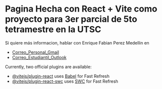 # Pagina Hecha con React + Vite como proyecto para 3er parcial de 5to tetramestre en la UTSC

Si quiere más informacion, hablar con Enrique Fabian Perez Medellin en
- [Correo_Personal_Gmail](perezmedellinenriquefabian@gmail.com)
- [Correo_Estudiantil_Outlook](21024@virtual.utsc.edu.mx)

Currently, two official plugins are available:

- [@vitejs/plugin-react](https://github.com/vitejs/vite-plugin-react/blob/main/packages/plugin-react/README.md) uses [Babel](https://babeljs.io/) for Fast Refresh
- [@vitejs/plugin-react-swc](https://github.com/vitejs/vite-plugin-react-swc) uses [SWC](https://swc.rs/) for Fast Refresh
